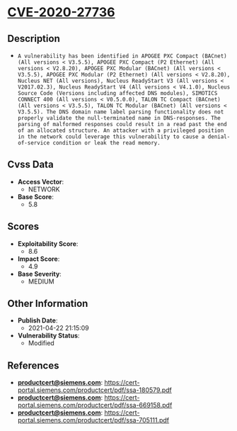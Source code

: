 
# [CVE-2020-27736](https://cve.mitre.org/cgi-bin/cvename.cgi?name=CVE-2020-27736)

## Description

- `A vulnerability has been identified in APOGEE PXC Compact (BACnet) (All versions < V3.5.5), APOGEE PXC Compact (P2 Ethernet) (All versions < V2.8.20), APOGEE PXC Modular (BACnet) (All versions < V3.5.5), APOGEE PXC Modular (P2 Ethernet) (All versions < V2.8.20), Nucleus NET (All versions), Nucleus ReadyStart V3 (All versions < V2017.02.3), Nucleus ReadyStart V4 (All versions < V4.1.0), Nucleus Source Code (Versions including affected DNS modules), SIMOTICS CONNECT 400 (All versions < V0.5.0.0), TALON TC Compact (BACnet) (All versions < V3.5.5), TALON TC Modular (BACnet) (All versions < V3.5.5). The DNS domain name label parsing functionality does not properly validate the null-terminated name in DNS-responses. The parsing of malformed responses could result in a read past the end of an allocated structure. An attacker with a privileged position in the network could leverage this vulnerability to cause a denial-of-service condition or leak the read memory.`

## Cvss Data

- **Access Vector**:
  - NETWORK
- **Base Score**:
  - 5.8

## Scores

- **Exploitability Score**:
  - 8.6
- **Impact Score**:
  - 4.9
- **Base Severity**:
  - MEDIUM

## Other Information

- **Publish Date**:
  - 2021-04-22 21:15:09
- **Vulnerability Status**:
  - Modified

## References

- **productcert@siemens.com**: https://cert-portal.siemens.com/productcert/pdf/ssa-180579.pdf
- **productcert@siemens.com**: https://cert-portal.siemens.com/productcert/pdf/ssa-669158.pdf
- **productcert@siemens.com**: https://cert-portal.siemens.com/productcert/pdf/ssa-705111.pdf
